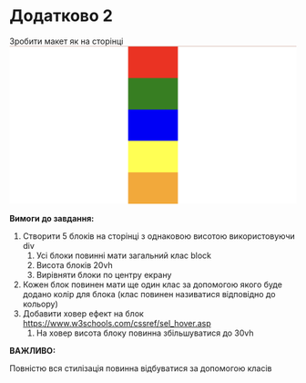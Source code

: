 # Додатково 2

Зробити макет як на сторінці
![Layout](Layout.png)

**Вимоги до завдання:**

1. Створити 5 блоків на сторінці з однаковою висотою використовуючи div
   1. Усі блоки повинні мати загальний клас block
   2. Висота блоків 20vh
   3. Вирівняти блоки по центру екрану
2. Кожен блок повинен мати ще один клас за допомогою якого буде додано колір для блока (клас повинен називатися відповідно до кольору)
3. Добавити ховер ефект на блок https://www.w3schools.com/cssref/sel_hover.asp
   1. На ховер висота блоку повинна збільшуватися до 30vh

**ВАЖЛИВО:**

Повністю вся стилізація повинна відбуватися за допомогою класів